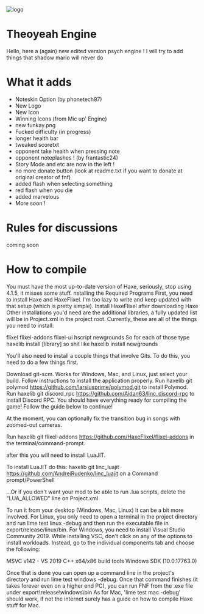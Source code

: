 ![logo](https://user-images.githubusercontent.com/97792861/163674309-b7e87da5-efd4-4dd3-9531-70f3bd550306.png)



# Theoyeah Engine

Hello, here a (again) new edited version psych engine !
I will try to add things that shadow mario will never do



# What it adds 

- Noteskin Option (by phonetech97)
- New Logo
- New Icon
- Winning Icons (from Mic up' Engine)
- new funkay.png
- Fucked difficulty (in progress)
- longer health bar
- tweaked scoretxt 
- opponent take health when pressing note
- opponent noteplashes ! (by frantastic24)
- Story Mode and etc are now in the left !
- no more donate button (look at readme.txt if you want to donate at original creator of fnf)
- added flash when selecting something
- red flash when you die
- added marvelous
- More soon !


# Rules for discussions

coming soon

# How to compile
You must have the most up-to-date version of Haxe, seriously, stop using 4.1.5, it misses some stuff.
nstalling the Required Programs
First, you need to install Haxe and HaxeFlixel. I'm too lazy to write and keep updated with that setup (which is pretty simple).
Install HaxeFlixel after downloading Haxe
Other installations you'd need are the additional libraries, a fully updated list will be in Project.xml in the project root. Currently, these are all of the things you need to install:

flixel
flixel-addons
flixel-ui
hscript
newgrounds
So for each of those type haxelib install [library] so shit like haxelib install newgrounds

You'll also need to install a couple things that involve Gits. To do this, you need to do a few things first.

Download git-scm. Works for Windows, Mac, and Linux, just select your build.
Follow instructions to install the application properly.
Run haxelib git polymod https://github.com/larsiusprime/polymod.git to install Polymod.
Run haxelib git discord_rpc https://github.com/Aidan63/linc_discord-rpc to install Discord RPC.
You should have everything ready for compiling the game! Follow the guide below to continue!

At the moment, you can optionally fix the transition bug in songs with zoomed-out cameras.

Run haxelib git flixel-addons https://github.com/HaxeFlixel/flixel-addons in the terminal/command-prompt.


after this you will need to install LuaJIT.

To install LuaJIT do this: haxelib git linc_luajit https://github.com/AndreiRudenko/linc_luajit on a Command prompt/PowerShell

...Or if you don't want your mod to be able to run .lua scripts, delete the "LUA_ALLOWED" line on Project.xml

To run it from your desktop (Windows, Mac, Linux) it can be a bit more involved. For Linux, you only need to open a terminal in the project directory and run lime test linux -debug and then run the executable file in export/release/linux/bin. For Windows, you need to install Visual Studio Community 2019. While installing VSC, don't click on any of the options to install workloads. Instead, go to the individual components tab and choose the following:

MSVC v142 - VS 2019 C++ x64/x86 build tools 
Windows SDK (10.0.17763.0)

Once that is done you can open up a command line in the project's directory and run lime test windows -debug. Once that command finishes (it takes forever even on a higher end PC), you can run FNF from the .exe file under export\release\windows\bin As for Mac, 'lime test mac -debug' should work, if not the internet surely has a guide on how to compile Haxe stuff for Mac.
